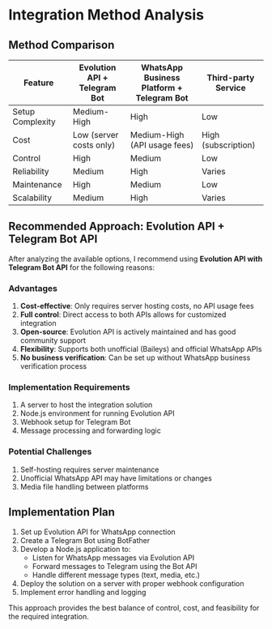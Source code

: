 # Integration Method Analysis

## Method Comparison

| Feature | Evolution API + Telegram Bot | WhatsApp Business Platform + Telegram Bot | Third-party Service |
|---------|------------------------------|------------------------------------------|---------------------|
| Setup Complexity | Medium-High | High | Low |
| Cost | Low (server costs only) | Medium-High (API usage fees) | High (subscription) |
| Control | High | Medium | Low |
| Reliability | Medium | High | Varies |
| Maintenance | High | Medium | Low |
| Scalability | Medium | High | Varies |

## Recommended Approach: Evolution API + Telegram Bot API

After analyzing the available options, I recommend using **Evolution API with Telegram Bot API** for the following reasons:

### Advantages
1. **Cost-effective**: Only requires server hosting costs, no API usage fees
2. **Full control**: Direct access to both APIs allows for customized integration
3. **Open-source**: Evolution API is actively maintained and has good community support
4. **Flexibility**: Supports both unofficial (Baileys) and official WhatsApp APIs
5. **No business verification**: Can be set up without WhatsApp business verification process

### Implementation Requirements
1. A server to host the integration solution
2. Node.js environment for running Evolution API
3. Webhook setup for Telegram Bot
4. Message processing and forwarding logic

### Potential Challenges
1. Self-hosting requires server maintenance
2. Unofficial WhatsApp API may have limitations or changes
3. Media file handling between platforms

## Implementation Plan
1. Set up Evolution API for WhatsApp connection
2. Create a Telegram Bot using BotFather
3. Develop a Node.js application to:
   - Listen for WhatsApp messages via Evolution API
   - Forward messages to Telegram using the Bot API
   - Handle different message types (text, media, etc.)
4. Deploy the solution on a server with proper webhook configuration
5. Implement error handling and logging

This approach provides the best balance of control, cost, and feasibility for the required integration.
